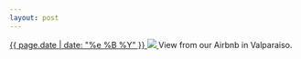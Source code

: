 ```yaml
---
layout: post
---
```


<p>
  <a href="/130">
    <time>{{ page.date | date: "%e %B %Y" }}</time>
    <img src="{{ site.assets_url }}/130.jpg">
  </a>
  View from our Airbnb in Valparaiso.
</p>
